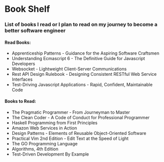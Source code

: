 # Book Shelf

### List of books I read or I plan to read on my journey to become a better software engineer

#### Read Books:

- Apprenticeship Patterns - Guidance for the Aspiring Software Craftsmen
- Understanding Ecmascript 6 - The Definitive Guide for Javascript Developers
- Websocket - Lightweight Client-Server Communications
- Rest API Design Rulebook - Designing Consistent RESTful Web Service
    Interfaces
- Test-Driving Javascript Applications - Rapid, Confident, Maintainable Code


#### Books to Read:

- The Pragmatic Programmer - From Journeyman to Master
- The Clean Coder - A Code of Conduct for Professional Programmer
- Haskell Programming from First Principles
- Amazon Web Services in Action
- Design Patterns - Elements of Reusable Object-Oriented Software
- Practical Vim 2nd Edition - Edit Text at the Speed of Light
- The GO Programming Language
- Algorithms, 4th Edition
- Test-Driven Development By Example

